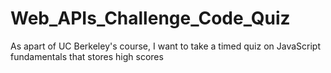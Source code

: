 # Web_APIs_Challenge_Code_Quiz
As apart of UC Berkeley's course, I want to take a timed quiz on JavaScript fundamentals that stores high scores

